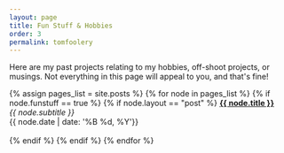 ```yaml
---
layout: page
title: Fun Stuff & Hobbies
order: 3
permalink: tomfoolery
---
```


Here are my past projects relating to my hobbies, off-shoot projects, or musings. Not everything in this page will appeal to you, and that's fine!

{% assign pages_list = site.posts %}
{% for node in pages_list %}
{% if node.funstuff == true %}
  {% if node.layout == "post" %}
  	<a href="{{ node.url }}"> <b> {{ node.title }} </b> </a> <br>
  	<span> <i> {{ node.subtitle }} </i> </span> <br>
  	<span> {{ node.date | date: '%B %d, %Y'}} </span>
  	<br> <br>
  {% endif %}
{% endif %}
{% endfor %}